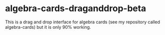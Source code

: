 # algebra-cards-draganddrop-beta
This is a drag and drop interface for algebra cards (see my repository called algebra-cards) but it is only 90% working.
